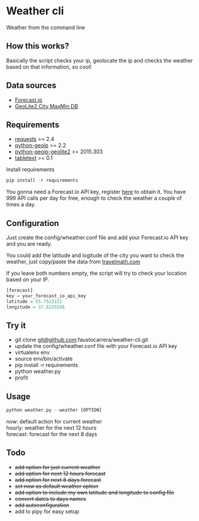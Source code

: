 # Weather cli
Weather from the command line

## How this works?
Basically the script checks your ip, geolocate the ip and checks the weather based on that information, so cool!

## Data sources

* [Forecast.io](https://developer.forecast.io/)
* [GeoLite2 City MaxMin DB](http://geolite.maxmind.com/download/geoip/database/GeoLite2-City.mmdb.gz)


## Requirements

* [requests](http://docs.python-requests.org/en/latest/) >= 2.4
* [python-geoip](https://pythonhosted.org/python-geoip/) >= 2.2
* [python-geoip-geolite2](https://pypi.python.org/pypi/python-geoip-geolite2) >= 2015.303
* [tabletext](https://github.com/Thibauth/tabletext) >= 0.1

Install requirements

```python
pip install -r requirements
```

You gonna need a Forecast.io API key, register [here](https://developer.forecast.io/) to obtain it. You have 999 API calls per day for free, enough to check the weather a couple of times a day.

## Configuration

Just create the config/wheather.conf file and add your Forecast.io API key and you are ready.  

You could add the latitude and logitude of the city you want to check the weather, just copy/paste the data from [travelmath.com](http://www.travelmath.com/)  

If you leave both numbers empty, the script will try to check your location based on your IP.

```python
[forecast]
key = your_forecast_io_api_key
latitude = 55.7522222
longitude = 37.6155556
```

## Try it

* git clone git@github.com:faustocarrera/weather-cli.git
* update the config/wheather.conf file with your Forecast.io API key
* virtualenv env
* source env/bin/activate
* pip install -r requirements
* python weather.py
* profit

## Usage

```python
python weather.py --weather [OPTION]
```

now: default action for current weather  
hourly: weather for the next 12 hours  
forecast: forecast for the next 8 days  

## Todo

* ~~add option for just current weather~~
* ~~add option for next 12 hours forecast~~
* ~~add option for next 8 days forecast~~
* ~~set now as default weather option~~
* ~~add option to include my own latitude and longitude to config file~~
* ~~convert dates to days names~~
* ~~add autoconfiguration~~
* add to pipy for easy setup

